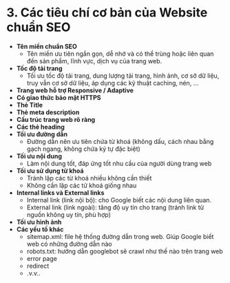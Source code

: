 # 3. Các tiêu chí cơ bản của Website chuẩn SEO

-   **Tên miền chuẩn SEO**
    -   Tên miền ưu tiên ngắn gọn, dễ nhớ và có thể trùng hoặc liên quan đến sản phẩm, lĩnh vực, dịch vụ của trang web.
-   **Tốc độ tải trang**
    -   Tối ưu tốc độ tải trang, dung lượng tải trang, hình ảnh, cơ sở dữ liệu, truy vẫn cơ sở dữ liệu, áp dụng các kỹ thuật caching, nén, ...
-   **Trang web hỗ trợ Responsive / Adaptive**
-   **Có giao thức bảo mật HTTPS**
-   **Thẻ Title**
-   **Thẻ meta description**
-   **Cấu trúc trang web rõ ràng**
-   **Các thẻ heading**
-   **Tối ưu đường dẫn**
    -   Đường dẫn nên ưu tiên chứa từ khoá (không dấu, cách nhau bằng gạch ngang, không chứa ký tự đặc biệt)
-   **Tối ưu nội dung**
    -   Làm nội dung tốt, đáp ứng tốt nhu cầu của người dùng trang web
-   **Tối ưu sử dụng từ khoá**
    -   Tránh lặp các từ khoá nhiều không cần thiết
    -   Không cần lặp các tử khoá giống nhau
-   **Internal links và External links**
    -   Internal link (link nội bộ): cho Google biết các nội dung liên quan.
    -   External link (link ngoài): tăng độ uy tín cho trang (tránh link từ nguồn không uy tín, phù hợp)
-   **Tối ưu hình ảnh**
-   **Các yếu tố khác**
    -   sitemap.xml: file hệ thống đường dẫn trong web. Giúp Google biết web có những đường dẫn nào
    -   robots.txt: hướng dẫn googlebot sẽ crawl như thế nào trên trang web
    -   error page
    -   redirect
    -   .v.v..
